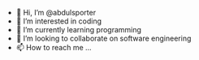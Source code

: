 - 👋 Hi, I’m @abdulsporter
- 👀 I’m interested in coding 
- 🌱 I’m currently learning programming 
- 💞️ I’m looking to collaborate on software engineering 
- 📫 How to reach me ...

<!---
abdulsporter/abdulsporter is a ✨ special ✨ repository because its `README.md` (this file) appears on your GitHub profile.
You can click the Preview link to take a look at your changes.
--->
